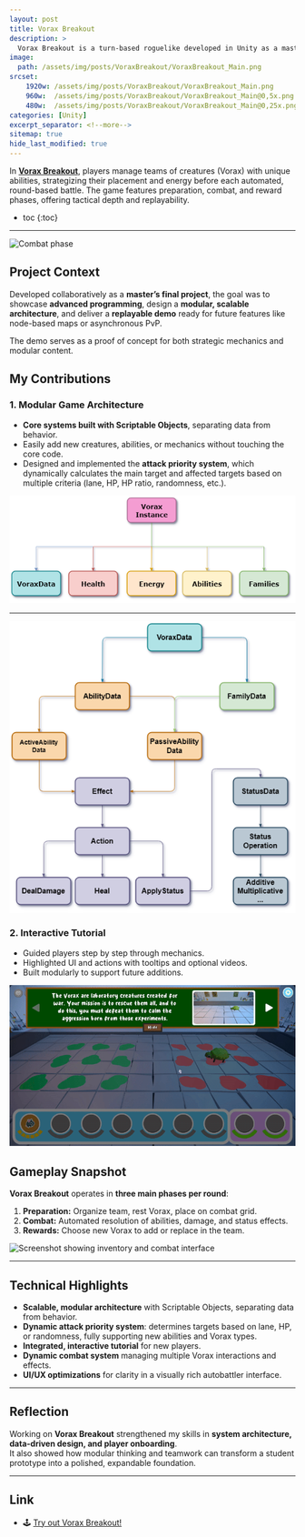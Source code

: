 ```yaml
---
layout: post
title: Vorax Breakout
description: >
  Vorax Breakout is a turn-based roguelike developed in Unity as a master's final project.
image: 
  path: /assets/img/posts/VoraxBreakout/VoraxBreakout_Main.png
srcset:
    1920w: /assets/img/posts/VoraxBreakout/VoraxBreakout_Main.png
    960w:  /assets/img/posts/VoraxBreakout/VoraxBreakout_Main@0,5x.png
    480w:  /assets/img/posts/VoraxBreakout/VoraxBreakout_Main@0,25x.png
categories: [Unity]
excerpt_separator: <!--more-->
sitemap: true
hide_last_modified: true
---
```


In [**Vorax Breakout**](https://eva-qube.itch.io/vorax-breakout), players manage teams of creatures (Vorax) with unique abilities, strategizing their placement and energy before each automated, round-based battle. The game features preparation, combat, and reward phases, offering tactical depth and replayability.

<!--more-->

* toc
{:toc}

---

![Combat phase](/assets/img/posts/VoraxBreakout/VoraxBreakout_Battle.gif)

## Project Context

Developed collaboratively as a **master’s final project**, the goal was to showcase **advanced programming**, design a **modular, scalable architecture**, and deliver a **replayable demo** ready for future features like node-based maps or asynchronous PvP.  

The demo serves as a proof of concept for both strategic mechanics and modular content.


## My Contributions

### 1. Modular Game Architecture

- **Core systems built with Scriptable Objects**, separating data from behavior.  
- Easily add new creatures, abilities, or mechanics without touching the core code.  
- Designed and implemented the **attack priority system**, which dynamically calculates the main target and affected targets based on multiple criteria (lane, HP, HP ratio, randomness, etc.).   


![Diagram of architecture](/assets/img/posts/VoraxBreakout/VoraxBreakout_Main_Architecture00.png)

---

![Diagram of scriptable objects](/assets/img/posts/VoraxBreakout/VoraxBreakout_Main_Architecture01.png)

### 2. Interactive Tutorial
- Guided players step by step through mechanics.  
- Highlighted UI and actions with tooltips and optional videos.  
- Built modularly to support future additions.  

![GIF showing tutorial in action](/assets/img/posts/VoraxBreakout/VoraxBreakout_Tutorial.gif)

## Gameplay Snapshot

**Vorax Breakout** operates in **three main phases per round**:

1. **Preparation:** Organize team, rest Vorax, place on combat grid.  
2. **Combat:** Automated resolution of abilities, damage, and status effects.  
3. **Rewards:** Choose new Vorax to add or replace in the team.

![Screenshot showing inventory and combat interface](/assets/img/posts/VoraxBreakout/VoraxBreakout_Preparation.gif)

---

## Technical Highlights

- **Scalable, modular architecture** with Scriptable Objects, separating data from behavior.  
- **Dynamic attack priority system**: determines targets based on lane, HP, or randomness, fully supporting new abilities and Vorax types.  
- **Integrated, interactive tutorial** for new players.  
- **Dynamic combat system** managing multiple Vorax interactions and effects.  
- **UI/UX optimizations** for clarity in a visually rich autobattler interface.

---

## Reflection

Working on **Vorax Breakout** strengthened my skills in **system architecture, data-driven design, and player onboarding**.  
It also showed how modular thinking and teamwork can transform a student prototype into a polished, expandable foundation.

---

## Link  

- 🕹️ [Try out Vorax Breakout!](https://eva-qube.itch.io/vorax-breakout)